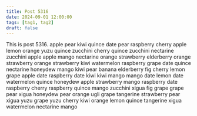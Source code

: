 ```yaml
---
title: Post 5316
date: 2024-09-01 12:00:00
tags: [tag1, tag2]
draft: false
---
```

This is post 5316.
apple
pear
kiwi
quince
date
pear
raspberry
cherry
apple
lemon
orange
yuzu
quince
zucchini
cherry
quince
zucchini
nectarine
zucchini
apple
apple
mango
nectarine
orange
strawberry
elderberry
orange
strawberry
orange
strawberry
kiwi
watermelon
raspberry
grape
date
quince
nectarine
honeydew
mango
kiwi
pear
banana
elderberry
fig
cherry
lemon
grape
apple
date
raspberry
date
kiwi
kiwi
mango
mango
date
lemon
date
watermelon
quince
honeydew
apple
strawberry
mango
raspberry
date
raspberry
cherry
raspberry
quince
mango
zucchini
xigua
fig
grape
grape
pear
xigua
honeydew
pear
orange
ugli
grape
tangerine
strawberry
pear
xigua
yuzu
grape
yuzu
cherry
kiwi
orange
lemon
quince
tangerine
xigua
watermelon
nectarine
mango
